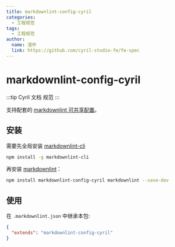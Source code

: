 ```yaml
---
title: markdownlint-config-cyril
categories:
  - 工程规范
tags:
  - 工程规范
author:
  name: 澄怀
  link: https://github.com/cyril-studio-fe/fe-spec
---
```


# markdownlint-config-cyril

:::tip
Cyril 文档 规范
:::

支持配套的 [markdownlint 可共享配置](https://www.npmjs.com/package/markdownlint#optionsconfig)。

## 安装
需要先全局安装 [markdownlint-cli](https://www.npmjs.com/package/markdownlint-cli)
```bash
npm install -g markdownlint-cli
```

再安装 [markdownlint](https://www.npmjs.com/package/markdownlint)：

```bash
npm install markdownlint-config-cyril markdownlint --save-dev
```

## 使用

在 `.markdownlint.json` 中继承本包:

```json
{
  "extends": "markdownlint-config-cyril"
}
```
